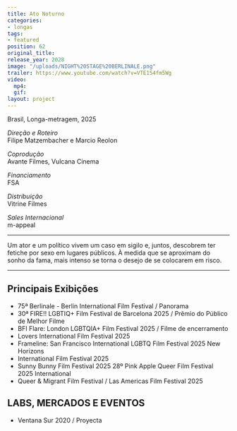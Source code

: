 ```yaml
---
title: Ato Noturno
categories:
- longas
tags:
- featured
position: 62
original_title: 
release_year: 2028
image: "/uploads/NIGHT%20STAGE%20BERLINALE.png"
trailer: https://www.youtube.com/watch?v=VTE154fm5Wg
video:
  mp4: 
  gif: 
layout: project
---
```


Brasil, Longa-metragem, 2025

*Direção e Roteiro*\
Filipe Matzembacher e Marcio Reolon

*Coprodução*\
Avante Filmes, Vulcana Cinema

*Financiamento*\
FSA

*Distribuição*\
Vitrine Filmes

*Sales Internacional*\
m-appeal

***

Um ator e um político vivem um caso em sigilo e, juntos, descobrem ter fetiche por sexo em lugares públicos. À medida que se aproximam do sonho da fama, mais intenso se torna o desejo de se colocarem em risco.

***

## Principais Exibições

* 75ª Berlinale - Berlin International Film Festival / Panorama
* 30ª FIRE!! LGBTIQ+ Film Festival de Barcelona 2025 / Prêmio do Público de Melhor Filme
* BFI Flare: London LGBTQIA+ Film Festival 2025 / Filme de encerramento
* Lovers International Film Festival 2025
* Frameline: San Francisco International LGBTQ Film Festival 2025 New Horizons 
* International Film Festival 2025
* Sunny Bunny Film Festival 2025 28º Pink Apple Queer Film Festival 2025 International 
* Queer & Migrant Film Festival / Las Americas Film Festival 2025 


## LABS, MERCADOS E EVENTOS

* Ventana Sur 2020 / Proyecta